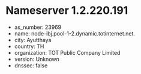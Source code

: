 # Nameserver 1.2.220.191

* as_number: 23969
* name: node-ibj.pool-1-2.dynamic.totinternet.net.
* city: Ayutthaya
* country: TH
* organization: TOT Public Company Limited
* version: Unknown
* dnssec: false
